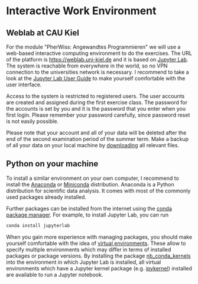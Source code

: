 # Interactive Work Environment

## Weblab at CAU Kiel

For the module "PherWiss: Angewandtes Programmieren" we will use a web-based interactive computing environment to do the exercises.
The URL of the platform is https://weblab.uni-kiel.de and it is based on [Jupyter Lab](https://jupyterlab.readthedocs.io/en/stable/).
The system is reachable from everywhere in the world, so no VPN connection to the universities network is necessary.
I recommend to take a look at the [Jupyter Lab User Guide](https://jupyterlab.readthedocs.io/en/stable/user/interface.html) to make yourself comfortable with the user interface.

Access to the system is restricted to registered users.
The user accounts are created and assigned during the first exercise class.
The password for the accounts is set by you and it is the password that you enter when you first login.
Please remember your password carefully, since password reset is not easily possible.

Please note that your account and all of your data will be deleted after the end of the second examination period of the summer term.
Make a backup of all your data on your local machine by [downloading](https://jupyterlab.readthedocs.io/en/stable/user/files.html#uploading-and-downloading) all relevant files.

## Python on your machine

To install a similar environment on your own computer, I recommend to install the [Anaconda](https://www.anaconda.com/) or [Miniconda](https://docs.conda.io/en/latest/miniconda.html) distribution.
Anaconda is a Python distribution for scientific data analysis.
It comes with most of the commonly used packages already installed.

Further packages can be installed from the internet using the [conda package manager](https://docs.conda.io/projects/conda/en/latest/).
For example, to install Jupyter Lab, you can run
```bash
conda install jupyterlab
```

When you gain more experience with managing packages, you should make yourself comfortable with the idea of [virtual environments](https://docs.conda.io/projects/conda/en/latest/user-guide/tasks/manage-environments.html).
These allow to specify multiple environments which may differ in terms of installed packages or package versions.
By installing the package [nb_conda_kernels](https://github.com/Anaconda-Platform/nb_conda_kernels) into the environment in which Jupyter Lab is installed, all virtual environments which have a Jupyter kernel package (e.g. [ipykernel](https://github.com/ipython/ipykernel)) installed are available to run a Jupyter notebook.
